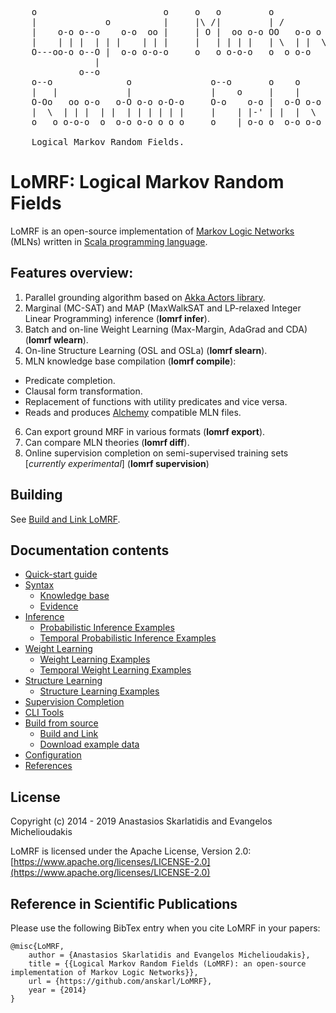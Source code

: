 <pre>
    o                        o     o   o         o
    |             o          |     |\ /|         | /
    |    o-o o--o    o-o  oo |     | O |  oo o-o OO   o-o o   o
    |    | | |  | | |    | | |     |   | | | |   | \  | |  \ /
    O---oo-o o--O |  o-o o-o-o     o   o o-o-o   o  o o-o   o
                |
             o--o
    o--o              o               o--o       o    o
    |   |             |               |    o     |    |
    O-Oo   oo o-o   o-O o-o o-O-o     O-o    o-o |  o-O o-o
    |  \  | | |  | |  | | | | | |     |    | |-' | |  |  \
    o   o o-o-o  o  o-o o-o o o o     o    | o-o o  o-o o-o

    Logical Markov Random Fields.
</pre>

# LoMRF: Logical Markov Random Fields

LoMRF is an open-source implementation of [Markov Logic Networks](https://en.wikipedia.org/wiki/Markov_logic_network) (MLNs) written in [Scala programming language](http://scala-lang.org).

## Features overview:

1. Parallel grounding algorithm based on [Akka Actors library](http://akka.io).
2. Marginal (MC-SAT) and MAP (MaxWalkSAT and LP-relaxed Integer Linear Programming) inference (**lomrf infer**).
3. Batch and on-line Weight Learning (Max-Margin, AdaGrad and CDA) (**lomrf wlearn**).
4. On-line Structure Learning (OSL and OSLa) (**lomrf slearn**).
5. MLN knowledge base compilation (**lomrf compile**):
  * Predicate completion.
  * Clausal form transformation.
  * Replacement of functions with utility predicates and vice versa.
  * Reads and produces [Alchemy](http://alchemy.cs.washington.edu/alchemy1.html) compatible MLN files.
6. Can export ground MRF in various formats (**lomrf export**).
7. Can compare MLN theories (**lomrf diff**).
8. Online supervision completion on semi-supervised training sets [*currently experimental*] (**lomrf supervision**)


## Building

See [Build and Link LoMRF](7_1_build_and_link_lomrf.md).

## Documentation contents

  - [Quick-start guide](0_quick_start.md)
  - [Syntax](1_syntax.md)
    - [Knowledge base](1_1_knowledge_base.md)
    - [Evidence](1_2_evidence.md)
  - [Inference](2_inference.md)
    - [Probabilistic Inference Examples](2_1_inference_examples.md)
    - [Temporal Probabilistic Inference Examples](2_2_temporal_inference_examples.md)
  - [Weight Learning](3_weight_learning.md)
    - [Weight Learning Examples](3_1_weight_learning_examples.md)
    - [Temporal Weight Learning Examples](3_2_temporal_weight_learning_examples.md)
  - [Structure Learning](4_structure_learning.md)
    - [Structure Learning Examples](4_1_structure_learning_examples.md)
  - [Supervision Completion](5_supervision_completion.md)
  - [CLI Tools](6_tools.md)
  - [Build from source](7_build_test_lomrf.md)
    - [Build and Link](7_1_build_and_link_lomrf.md)
    - [Download example data](7_2_download_example_data.md)
  - [Configuration](8_configuration.md)
  - [References](9_references.md)


## License

Copyright (c) 2014 - 2019 Anastasios Skarlatidis and Evangelos Michelioudakis

LoMRF is licensed under the Apache License, Version 2.0: [https://www.apache.org/licenses/LICENSE-2.0](https://www.apache.org/licenses/LICENSE-2.0)

## Reference in Scientific Publications

Please use the following BibTex entry when you cite LoMRF in your papers:
```
@misc{LoMRF,
	author = {Anastasios Skarlatidis and Evangelos Michelioudakis},
	title = {{Logical Markov Random Fields (LoMRF): an open-source implementation of Markov Logic Networks}},
	url = {https://github.com/anskarl/LoMRF},
	year = {2014}
}
```